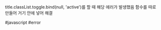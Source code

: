 title.classList.toggle.bind(null, 'active')를 할 때 해당 에러가 발생했음
함수를 따로 만들어 거기 안에 넣어 해결

#javascript #error
